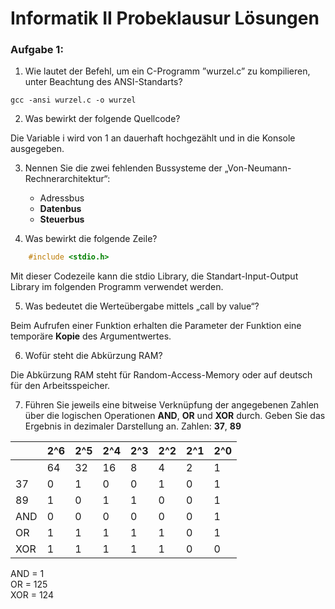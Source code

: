 # Informatik II Probeklausur Lösungen
### Aufgabe 1:
1. Wie lautet der Befehl, um ein C-Programm ”wurzel.c” zu kompilieren, unter Beachtung des ANSI-Standarts?

``` shell
gcc -ansi wurzel.c -o wurzel
```
2. Was bewirkt der folgende Quellcode?

Die Variable i wird von 1 an dauerhaft hochgezählt und in die Konsole ausgegeben.

3. Nennen Sie die zwei fehlenden Bussysteme der „Von-Neumann-Rechnerarchitektur“:
	* Adressbus
	* **Datenbus** 
	* **Steuerbus**

4. Was bewirkt die folgende Zeile?
``` c
	#include <stdio.h>
```

Mit dieser Codezeile kann die stdio Library, die Standart-Input-Output Library im folgenden Programm verwendet werden.

5. Was bedeutet die Werteübergabe mittels „call by value“?

Beim Aufrufen einer Funktion erhalten die Parameter der Funktion eine temporäre **Kopie** des Argumentwertes.

6. Wofür steht die Abkürzung RAM?

Die Abkürzung RAM steht für Random-Access-Memory oder auf deutsch für den Arbeitsspeicher.

7. Führen Sie jeweils eine bitweise Verknüpfung der angegebenen Zahlen über die logischen Operationen **AND**, **OR** und **XOR** durch. Geben Sie das Ergebnis in dezimaler Darstellung an.
Zahlen: **37**, **89**

|     | 2^6 | 2^5 | 2^4 | 2^3 | 2^2 | 2^1 | 2^0 |
| --- | --- | --- | --- | --- | --- | --- | --- |
|     | 64  | 32  | 16  | 8   | 4   | 2   | 1   |  
| 37  | 0   | 1   | 0   | 0   | 1   | 0   | 1   |
| 89  | 1   | 0   | 1   | 1   | 0   | 0   | 1   |
| AND | 0   | 0   | 0   | 0   | 0   | 0   | 1   |
| OR  | 1   | 1   | 1   | 1   | 1   | 0   | 1   |
| XOR | 1   | 1   | 1   | 1   | 1   | 0   | 0   |

AND = 1 <br>
OR = 125 <br>
XOR = 124 <br>

